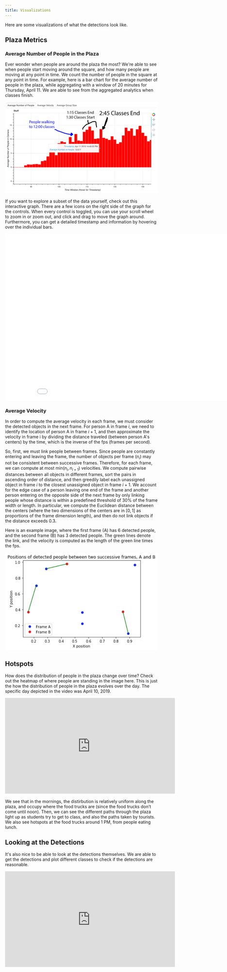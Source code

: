 ```yaml
---
title: Visualizations
---
```

Here are some visualizations of what the detections look like.

## Plaza Metrics

### Average Number of People in the Plaza

Ever wonder when people are around the plaza the most?
We're able to see when people start moving around the square, and how many
people are moving at any point in time.
We count the number of people in the square at any point in time.
For example, here is a bar chart for the average number of people in the plaza,
while aggregating with a window of 20 minutes for Thursday, April 11.
We are able to see from the aggregated analytics when classes finish.

![classtimesthursday](images/classtimesthursday.png)

If you want to explore a subset of the data yourself,
check out this interactive graph.
There are a few icons on the right side of the graph for the controls.
When every control is toggled, you can use your scroll wheel to zoom in
or zoom out, and click and drag to move the graph around.
Furthermore, you can get a detailed timestamp and information by hovering
over the individual bars.

<iframe src="interactive_analytics_graph.html"
        sandbox="allow-same-origin allow-scripts"
        width="900"
        height="550"
        scrolling="no"
        seamless="seamless"
        frameborder="0" style="display: block; margin-left: auto; margin-right: auto; width: 500">
</iframe>

### Average Velocity

In order to compute the average velocity in each frame, we must consider the detected objects in the next frame.
For person A in frame $i$, we need to identify the location of person A in frame $i+1$, and then approximate the velocity in frame i by dividing the distance traveled (between person A's centers) by the time, which is the inverse of the fps (frames per second).

So, first, we must link people between frames.
Since people are constantly entering and leaving the frame, the number of objects per frame ($n_i$) may not be consistent between successive frames.
Therefore, for each frame, we can compute at most $\text{min}(n_i, n_{i+1})$ velocities.
We compute pairwise distances between all objects in different frames, sort the pairs in ascending order of distance, and then greedily label each unassigned object in frame $i$ to the closest unassigned object in frame $i+1$.
We account for the edge case of a person leaving one end of the frame and another person entering on the opposite side of the next frame by only linking people whose distance is within a predefined threshold of 30% of the frame width or length.
In particular, we compute the Euclidean distance between the centers (where the two dimensions of the centers are in $[0, 1]$ as proportions of the frame dimension length), and then do not link objects if the distance exceeds $0.3$.

Here is an example image, where the first frame (A) has 6 detected people, and the second frame (B) has 3 detected people. The green lines denote the link, and the velocity is computed as the length of the green line times the fps.

![linking](images/linking.png)

## Hotspots

How does the distribution of people in the plaza change over time?
Check out the heatmap of where people are standing in the image here.
This is just the how the distribution of people in the plaza evolves
over the day.
The specific day depicted in the video was April 10, 2019.

<iframe width="560" height="315" src="https://www.youtube.com/embed/JhHHnR9V0NI" frameborder="0" allow="accelerometer; autoplay; encrypted-media; gyroscope; picture-in-picture" allowfullscreen class="youtube"></iframe>


We see that in the mornings, the distirbution is relatively uniform along
the plaza, and occupy where the food trucks are (since the food trucks
don't come until noon).
Then, we can see the different paths through the plaza light up as
students try to get to class, and also the paths taken by tourists.
We also see hotspots at the food trucks around 1 PM, from people eating
lunch.

## Looking at the Detections

It's also nice to be able to look at the detections themselves.
We are able to get the detections and plot different classes to check if the
detections are reasonable.

<iframe width="560" height="315" src="https://www.youtube.com/embed/eN9tTVJ9J2c" frameborder="0" allow="accelerometer; autoplay; encrypted-media; gyroscope; picture-in-picture" allowfullscreen class="youtube"></iframe>
